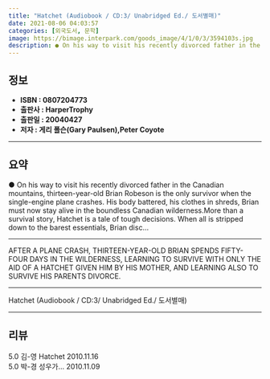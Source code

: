 ```yaml
---
title: "Hatchet (Audiobook / CD:3/ Unabridged Ed./ 도서별매)"
date: 2021-08-06 04:03:57
categories: [외국도서, 문학]
image: https://bimage.interpark.com/goods_image/4/1/0/3/3594103s.jpg
description: ● On his way to visit his recently divorced father in the Canadian mountains, thirteen-year-old Brian Robeson is the only survivor when the single-engine plane
---
```


## **정보**

- **ISBN : 0807204773**
- **출판사 : HarperTrophy**
- **출판일 : 20040427**
- **저자 : 게리 폴슨(Gary Paulsen),Peter Coyote**

------



## **요약**

●  On his way to visit his recently divorced father in the Canadian mountains, thirteen-year-old Brian Robeson is the only survivor when the single-engine plane crashes. His body battered, his clothes in shreds, Brian must now stay alive in the boundless Canadian wilderness.More than a survival story, Hatchet is a tale of tough decisions. When all is stripped down to the barest essentials, Brian disc...

------

AFTER A PLANE CRASH, THIRTEEN-YEAR-OLD BRIAN SPENDS FIFTY-FOUR DAYS IN THE WILDERNESS, LEARNING TO SURVIVE WITH ONLY THE AID OF A HATCHET GIVEN HIM BY HIS MOTHER, AND LEARNING ALSO TO SURVIVE HIS PARENTS DIVORCE.

------


Hatchet (Audiobook / CD:3/ Unabridged Ed./ 도서별매) 

------


## **리뷰** 

5.0 김-영 Hatchet 2010.11.16 <br/>5.0 박-경 성우가... 2010.11.09 <br/>